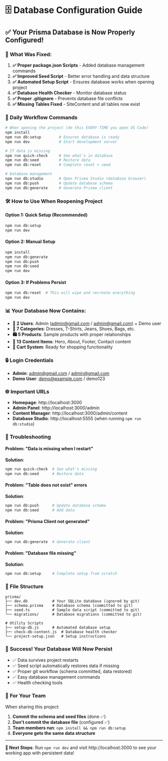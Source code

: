 # 🗄️ Database Configuration Guide

## ✅ **Your Prisma Database is Now Properly Configured!**

### 🎯 **What Was Fixed:**

1. **✅ Proper package.json Scripts** - Added database management commands
2. **✅ Improved Seed Script** - Better error handling and data structure
3. **✅ Automated Setup Script** - Ensures database works when opening project
4. **✅ Database Health Checker** - Monitor database status
5. **✅ Proper .gitignore** - Prevents database file conflicts
6. **✅ Missing Tables Fixed** - SiteContent and all tables now exist

### 🚀 **Daily Workflow Commands**

```bash
# When opening the project (do this EVERY TIME you open VS Code)
npm install
npm run db:setup        # Ensures database is ready
npm run dev             # Start development server

# If data is missing
npm run quick-check     # See what's in database
npm run db:seed         # Restore data
npm run db:reset        # Complete reset + seed

# Database management
npm run db:studio       # Open Prisma Studio (database browser)
npm run db:push         # Update database schema
npm run db:generate     # Generate Prisma client
```

### 🛠️ **How to Use When Reopening Project**

#### **Option 1: Quick Setup (Recommended)**
```bash
npm run db:setup
npm run dev
```

#### **Option 2: Manual Setup**
```bash
npm install
npm run db:generate
npm run db:push
npm run db:seed
npm run dev
```

#### **Option 3: If Problems Persist**
```bash
npm run db:reset  # This will wipe and recreate everything
npm run dev
```

### 📊 **Your Database Now Contains:**

- **👤 2 Users**: Admin (admin@gmail.com / admin@gmail.com) + Demo user
- **📂 7 Categories**: Dresses, T-Shirts, Jeans, Shoes, Bags, etc.
- **🛍️ 5 Products**: Sample products with proper relationships
- **📝 13 Content Items**: Hero, About, Footer, Contact content
- **🛒 Cart System**: Ready for shopping functionality

### 🔒 **Login Credentials**

- **Admin**: admin@gmail.com / admin@gmail.com
- **Demo User**: demo@example.com / demo123

### 🌐 **Important URLs**

- **Homepage**: http://localhost:3000
- **Admin Panel**: http://localhost:3000/admin
- **Content Manager**: http://localhost:3000/admin/content
- **Database Studio**: http://localhost:5555 (when running `npm run db:studio`)

### 🚨 **Troubleshooting**

#### **Problem**: "Data is missing when I restart"
**Solution**: 
```bash
npm run quick-check  # See what's missing
npm run db:seed      # Restore data
```

#### **Problem**: "Table does not exist" errors
**Solution**:
```bash
npm run db:push      # Update database schema
npm run db:seed      # Add data
```

#### **Problem**: "Prisma Client not generated"
**Solution**:
```bash
npm run db:generate  # Generate client
```

#### **Problem**: "Database file missing"
**Solution**:
```bash
npm run db:setup     # Complete setup from scratch
```

### 📝 **File Structure**

```
prisma/
├── dev.db           # Your SQLite database (ignored by git)
├── schema.prisma    # Database schema (committed to git)
├── seed.ts          # Sample data script (committed to git)
└── migrations/      # Database migrations (committed to git)

# Utility Scripts
├── setup-db.js      # Automated database setup
├── check-db-content.js  # Database health checker
└── project-setup.json   # Setup instructions
```

### 🎉 **Success! Your Database Will Now Persist**

- ✅ Data survives project restarts
- ✅ Seed script automatically restores data if missing
- ✅ Proper git workflow (schema committed, data restored)
- ✅ Easy database management commands
- ✅ Health checking tools

### 🔄 **For Your Team**

When sharing this project:
1. **Commit the schema and seed files** (done ✅)
2. **Don't commit the database file** (configured ✅)
3. **Team members run**: `npm install && npm run db:setup`
4. **Everyone gets the same data structure**

---

**🎯 Next Steps**: Run `npm run dev` and visit http://localhost:3000 to see your working app with persistent data!
